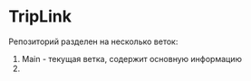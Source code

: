 # TripLink
Репозиторий разделен на несколько веток:
1. Main - текущая ветка, содержит основную информацию
2. 
